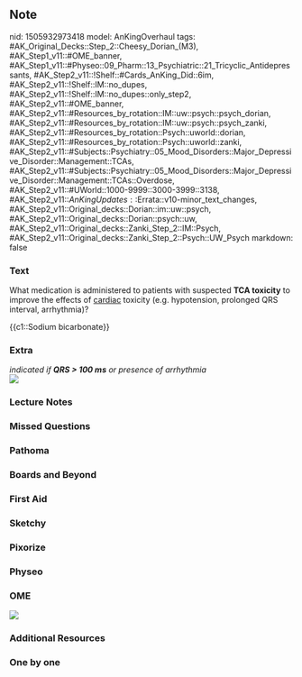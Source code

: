 ## Note
nid: 1505932973418
model: AnKingOverhaul
tags: #AK_Original_Decks::Step_2::Cheesy_Dorian_(M3), #AK_Step1_v11::#OME_banner, #AK_Step1_v11::#Physeo::09_Pharm::13_Psychiatric::21_Tricyclic_Antidepressants, #AK_Step2_v11::!Shelf::#Cards_AnKing_Did::6im, #AK_Step2_v11::!Shelf::IM::no_dupes, #AK_Step2_v11::!Shelf::IM::no_dupes::only_step2, #AK_Step2_v11::#OME_banner, #AK_Step2_v11::#Resources_by_rotation::IM::uw::psych::psych_dorian, #AK_Step2_v11::#Resources_by_rotation::IM::uw::psych::psych_zanki, #AK_Step2_v11::#Resources_by_rotation::Psych::uworld::dorian, #AK_Step2_v11::#Resources_by_rotation::Psych::uworld::zanki, #AK_Step2_v11::#Subjects::Psychiatry::05_Mood_Disorders::Major_Depressive_Disorder::Management::TCAs, #AK_Step2_v11::#Subjects::Psychiatry::05_Mood_Disorders::Major_Depressive_Disorder::Management::TCAs::Overdose, #AK_Step2_v11::#UWorld::1000-9999::3000-3999::3138, #AK_Step2_v11::$AnKingUpdates::$Errata::v10-minor_text_changes, #AK_Step2_v11::Original_decks::Dorian::im::uw::psych, #AK_Step2_v11::Original_decks::Dorian::psych::uw, #AK_Step2_v11::Original_decks::Zanki_Step_2::IM::Psych, #AK_Step2_v11::Original_decks::Zanki_Step_2::Psych::UW_Psych
markdown: false

### Text
What medication is administered to patients with suspected <b>TCA
toxicity</b> to improve the effects of <u>cardiac</u> toxicity
(e.g. hypotension, prolonged QRS interval, arrhythmia)?
<div>
  {{c1::Sodium bicarbonate}}
</div>

### Extra
<div>
  <i>indicated if <b>QRS > 100 ms</b> or presence of
  arrhythmia</i>
</div><img src="ooooook.png">

### Lecture Notes


### Missed Questions


### Pathoma


### Boards and Beyond


### First Aid


### Sketchy


### Pixorize


### Physeo


### OME
<div class="ome-widget">
  <a href="https://onlinemeded.org?ref=anki"><img src=
  "_OME_AnkiFlashcards_General_4.png"></a>
</div>

### Additional Resources


### One by one

